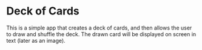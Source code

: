 # Deck of Cards

This is a simple app that creates a deck of cards, and then allows the user to draw and shuffle the deck. The drawn card will be displayed on screen in text (later as an image).
